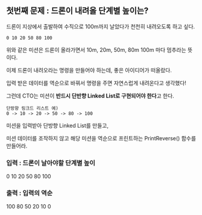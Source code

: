 ## 첫번째 문제 : 드론이 내려올 단계별 높이는?

드론이 지상에서 출발하여 수직으로 100m까지 날았다가 천천히 내려오도록 하고 싶다.

```
0 10 20 50 80 100
```

위와 같은 미션은 드론이 올라가면서 10m, 20m, 50m, 80m 100m 마다 멈추라는 뜻이다.

이제 드론이 내려오라는 명령을 만들어야 하는데, 좋은 아이디어가 떠올랐다.

입력 받은 데이터를 역순으로 바꿔서 명령을 주면 자연스럽게 내려온다고 생각했다!

그런데 CTO는 미션이 **반드시 단반향 Linked List로 구현되어야 한다**고 한다.

```
단방향 링크드 리스트 예)
0 -> 10 -> 20 -> 50 -> 80 -> 100
```

미션을 입력받아 단방향 Linked List를 만들고,

미션 데이터를 조작하지 않고 해당 미션을 역순으로 프린트하는 PrintReverse() 함수를 만들어라.


### 입력 : 드론이 날아야할 단계별 높이
0 10 20 50 80 100

### 출력 : 입력의 역순
100 80 50 20 10 0
